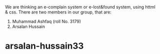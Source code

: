 We are thinking an e-complain system or e-lost&found system, using httml & css.
There are two members in our group, that are:
1. Muhammad Ashfaq (roll No. 3179)
2. Arsalan Hussain
# arsalan-hussain33
